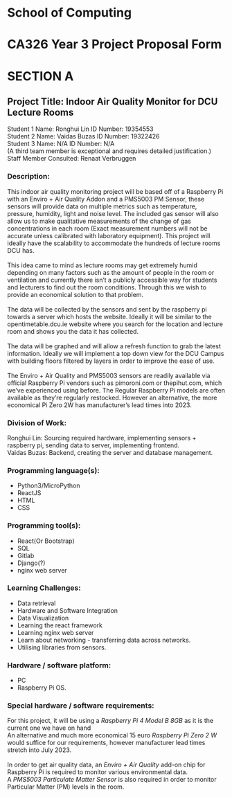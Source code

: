 # School of Computing 
# CA326 Year 3 Project Proposal Form
# SECTION A
## Project Title: Indoor Air Quality Monitor for DCU Lecture Rooms
Student 1 Name: Ronghui Lin    ID Number: 19354553 
<br>
Student 2 Name: Vaidas Buzas    ID Number: 19322426 
<br>
Student 3 Name: N/A    ID Number: N/A 
<br>
(A third team member is exceptional and requires detailed justification.) 
<br>
Staff Member Consulted: Renaat Verbruggen

### Description: 
This indoor air quality monitoring project will be based off of a Raspberry Pi with an Enviro + Air Quality Addon and a PMS5003 PM Sensor, these sensors will provide data on multiple metrics such as temperature, pressure, humidity, light and noise level. The included gas sensor will also allow us to make qualitative measurements of the change of gas concentrations in each room (Exact measurement numbers will not be accurate unless calibrated with laboratory equipment). This project will ideally have the scalability to accommodate the hundreds of lecture rooms DCU has. 
<br><br>
This idea came to mind as lecture rooms may get extremely humid depending on many factors such as the amount of people in the room or ventilation and currently there isn’t a publicly accessible way for students and lecturers to find out the room conditions. Through this we wish to provide an economical solution to that problem.
<br><br>
The data will be collected by the sensors and sent by the raspberry pi towards a server which hosts the website. Ideally it will be similar to the opentimetable.dcu.ie website where you search for the location and lecture room and shows you the data it has collected.
<br><br>
The data will be graphed and will allow a refresh function to grab the latest information. Ideally we will implement a top down view for the DCU Campus with building floors filtered by layers in order to improve the ease of use.
<br><br>
The Enviro + Air Quality and PMS5003 sensors are readily available via official Raspberry Pi vendors such as pimoroni.com or thepihut.com, which we’ve experienced using before. The Regular Raspberry Pi models are often available as they’re regularly restocked. However an alternative, the more economical Pi Zero 2W has manufacturer’s lead times into 2023.

### Division of Work:
Ronghui Lin: Sourcing required hardware, implementing sensors + raspberry pi, sending data to server, implementing frontend.<br>
Vaidas Buzas: Backend, creating the server and database management.

### Programming language(s):
- Python3/MicroPython
- ReactJS
- HTML
- CSS
### Programming tool(s):
- React(Or Bootstrap)
- SQL
- Gitlab
- Django(?)
- nginx web server
### Learning Challenges: 
- Data retrieval
- Hardware and Software Integration
- Data Visualization
- Learning the react framework
- Learning nginx web server
- Learn about networking - transferring data across networks.
- Utilising libraries from sensors.
### Hardware / software platform:
- PC 
- Raspberry Pi OS.
### Special hardware / software requirements:
For this project, it will be using a *Raspberry Pi 4 Model B 8GB* as it is the current one we have on hand
<br>
An alternative and much more economical 15 euro *Raspberry Pi Zero 2 W* would suffice for our requirements, however manufacturer lead times stretch into July 2023.
<br><br>
In order to get air quality data, an *Enviro + Air Quality* add-on chip for Raspberry Pi is required to monitor various environmental data. 
<br>
A *PMS5003 Particulate Matter Sensor* is also required in order to monitor Particular Matter (PM) levels in the room.
